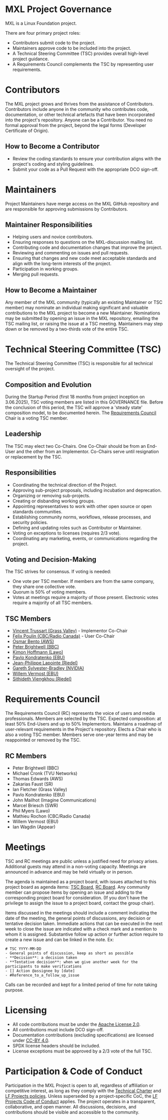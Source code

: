 <!-- SPDX-FileCopyrightText: 2025 Contributors to the Media eXchange Layer project. -->
<!-- SPDX-License-Identifier: Apache-2.0 -->

# MXL Project Governance

MXL is a Linux Foundation project.

There are four primary project roles:

- Contributors submit code to the project.
- Maintainers approve code to be included into the project.
- A Technical Steering Committee (TSC) provides overall high-level project guidance.
- A Requirements Council complements the TSC by representing user requirements.

# Contributors

The MXL project grows and thrives from the assistance of Contributors. Contributors include anyone in the community who contributes code, documentation, or other technical artefacts that have been incorporated into the project's repository.
Anyone can be a Contributor. You need no formal approval from the project, beyond the legal forms (Developer Certificate of Origin).

## How to Become a Contributor

- Review the coding standards to ensure your contribution aligns with the project's coding and styling guidelines.
- Submit your code as a Pull Request with the appropriate DCO sign-off.

# Maintainers

Project Maintainers have merge access on the MXL GitHub repository and are responsible for approving submissions by Contributors.

## Maintainer Responsibilities

- Helping users and novice contributors.
- Ensuring responses to questions on the MXL-discussion mailing list.
- Contributing code and documentation changes that improve the project.
- Reviewing and commenting on issues and pull requests.
- Ensuring that changes and new code meet acceptable standards and align with the long-term interests of the project.
- Participation in working groups.
- Merging pull requests.

## How to Become a Maintainer

Any member of the MXL community (typically an existing Maintainer or TSC member) may nominate an individual making significant and valuable contributions to the MXL project to become a new Maintainer. Nominations may be submitted by opening an issue in the MXL repository, emailing the TSC mailing list, or raising the issue at a TSC meeting.
Maintainers may step down or be removed by a two-thirds vote of the entire TSC.

# Technical Steering Committee (TSC)

The Technical Steering Committee (TSC) is responsible for all technical oversight of the project.

## Composition and Evolution

During the Startup Period (first 18 months from project inception on 3.06.2025), TSC voting members are listed in this GOVERNANCE file. Before the conclusion of this period, the TSC will approve a 'steady state' composition model, to be documented herein. The [Requirements Council](#requirements-council) Chair is a voting TSC member.

## Leadership

The TSC may elect two Co-Chairs. One Co-Chair should be from an End-User and the other from an Implementor. Co-Chairs serve until resignation or replacement by the TSC.

## Responsibilities

- Coordinating the technical direction of the Project.
- Approving sub-project proposals, including incubation and deprecation.
- Organizing or removing sub-projects.
- Creating or disbanding working groups.
- Appointing representatives to work with other open source or open standards communities.
- Establishing community norms, workflows, release processes, and security policies.
- Defining and updating roles such as Contributor or Maintainer.
- Voting on exceptions to licenses (requires 2/3 vote).
- Coordinating any marketing, events, or communications regarding the project.

## Voting and Decision-Making

The TSC strives for consensus. If voting is needed:

- One vote per TSC member. If members are from the same company, they share one collective vote.
- Quorum is 50% of voting members.
- Votes at meetings require a majority of those present. Electronic votes require a majority of all TSC members.

## TSC Members

- [Vincent Trussart (Grass Valley)](https://github.com/vt-tv) - Implementor Co-Chair
- [Felix Poulin (CBC/Radio Canada)](https://github.com/felixpou) - User Co-Chair
- [Osmar Bento (AWS)](https://github.com/osmarbento-AWS)
- [Peter Brightwell (BBC)](https://github.com/peterbrightwell)
- [Kimon Hoffmann (Lawo)](https://github.com/KimonHoffmann)
- [Pavlo Kondratenko (EBU)](https://github.com/paulvko)
- [Jean-Philippe Lapointe (Riedel)](https://github.com/lapointejp)
- [Gareth Sylvester-Bradley (NVIDIA)](https://github.com/garethsb)
- [Willem Vermost (EBU)](https://github.com/wvermost)
- [Sithideth Viengkhou (Riedel)](https://github.com/sviengkhou)

# Requirements Council

The Requirements Council (RC) represents the voice of users and media professionals.
Members are selected by the TSC.
Expected composition: at least 50% End-Users and up to 50% Implementors.
Maintains a roadmap of user-relevant requirements in the Project's repository.
Elects a Chair who is also a voting TSC member.
Members serve one-year terms and may be reappointed or removed by the TSC.

## RC Members

- Peter Brightwell (BBC)
- Michael Cronk (TVU Networks)
- Thomas Edwards (AWS)
- Zakarias Faust (SR)
- Ian Fletcher (Grass Valley)
- Pavlo Kondratenko (EBU)
- John Mailhot (Imagine Communications)
- Marcel Briesch (SWR)
- Phil Myers (Lawo)
- Mathieu Rochon (CBC/Radio Canada)
- Willem Vermost (EBU)
- Ian Wagdin (Appear)

# Meetings

TSC and RC meetings are public unless a justified need for privacy arises. Additional guests may attend in a non-voting capacity. Meetings are announced in advance and may be held virtually or in person. 

The agenda is maintained as a project board, with issues attached to this project board as agenda items: [TSC Board](https://github.com/orgs/dmf-mxl/projects/1), [RC Board](https://github.com/orgs/dmf-mxl/projects/5). Any community member can propose items by opening an issue and adding to the corresponding project board for consideration. (If you don't have the privilege to assign the issue to a project board, contact the group chair). 

Items discussed in the meetings should include a comment indicating the date of the meeting, the general points of discussions, any decision or tentative decision taken. Immediate actions that can be executed in the next week to close the issue are indicated with a check mark and a mention to whom it is assigned. Substantive follow up action or further action require to create a new issue and can be linked in the note. Ex:
```
# TSC YYYY-MM-DD
- General points of discussion, keep as short as possible
- **Decision**: a decision taken
- **Tentative decision**: when we give another week for the participants to make verifications
- [] Action @assignee by [date]
- #Reference_to_a_follow_up_issue
```

Calls can be recorded and kept for a limited period of time for note taking purpose. 


# Licensing

- All code contributions must be under the [Apache License 2.0](https://www.apache.org/licenses/LICENSE-2.0).
- All contributions must include DCO sign-off.
- Documentation contributions (excluding specifications) are licensed under [CC-BY 4.0](https://creativecommons.org/licenses/by/4.0/).
- SPDX license headers should be included.
- License exceptions must be approved by a 2/3 vote of the full TSC.

# Participation & Code of Conduct

Participation in the MXL Project is open to all, regardless of affiliation or competitive interest, as long as they comply with the [Technical Charter](CHARTER.pdf) and [LF Projects policies](https://lfprojects.org/policies/).
Unless superseded by a project-specific CoC, the [LF Projects Code of Conduct](https://lfprojects.org/policies/code-of-conduct/) applies.
The project operates in a transparent, collaborative, and open manner. All discussions, decisions, and contributions should be visible and accessible to the community.
